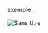 exemple :

![Sans titre](https://github.com/fk-crafter/html-css-js-other/assets/127132293/2cc0dbf9-74b3-4b3f-9e5a-5cbc459d3e3b)
